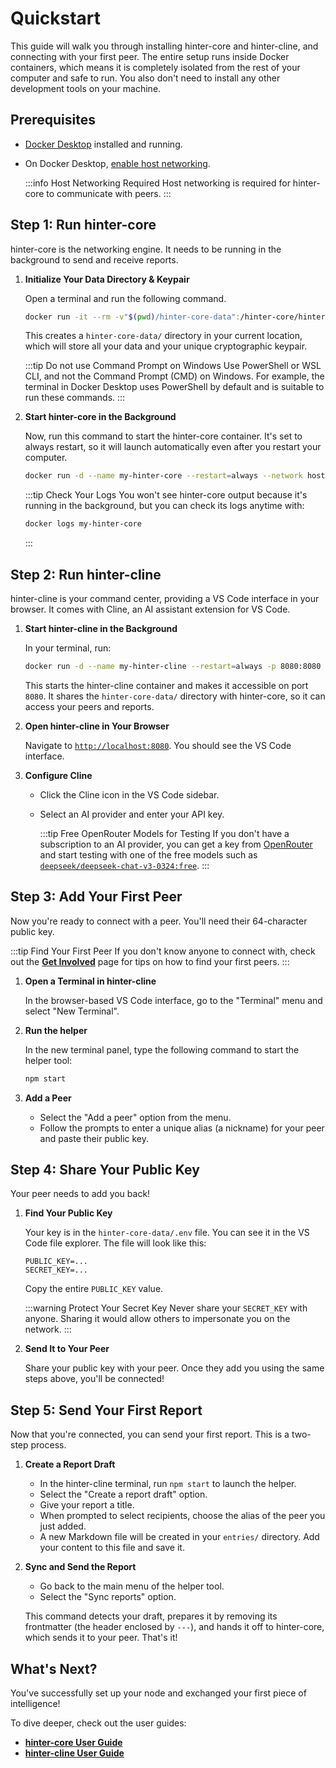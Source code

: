 # Quickstart

This guide will walk you through installing hinter-core and hinter-cline, and connecting with your first peer.
The entire setup runs inside Docker containers, which means it is completely isolated from the rest of your computer and safe to run.
You also don't need to install any other development tools on your machine.

## Prerequisites

- [Docker Desktop](https://docs.docker.com/desktop/) installed and running.
- On Docker Desktop, [enable host networking](https://docs.docker.com/engine/network/drivers/host/#docker-desktop).

  :::info Host Networking Required
  Host networking is required for hinter-core to communicate with peers.
  :::

## Step 1: Run hinter-core

hinter-core is the networking engine.
It needs to be running in the background to send and receive reports.

1.  **Initialize Your Data Directory & Keypair**

    Open a terminal and run the following command.

    ```sh
    docker run -it --rm -v"$(pwd)/hinter-core-data":/hinter-core/hinter-core-data bbenligiray/hinter-core:0.1.1 npm run initialize
    ```

    This creates a `hinter-core-data/` directory in your current location, which will store all your data and your unique cryptographic keypair.

    :::tip Do not use Command Prompt on Windows
    Use PowerShell or WSL CLI, and not the Command Prompt (CMD) on Windows.
    For example, the terminal in Docker Desktop uses PowerShell by default and is suitable to run these commands.
    :::

2.  **Start hinter-core in the Background**

    Now, run this command to start the hinter-core container.
    It's set to always restart, so it will launch automatically even after you restart your computer.

    ```sh
    docker run -d --name my-hinter-core --restart=always --network host -v"$(pwd)/hinter-core-data":/hinter-core/hinter-core-data bbenligiray/hinter-core:0.1.1
    ```

    :::tip Check Your Logs
    You won't see hinter-core output because it's running in the background, but you can check its logs anytime with:

    ```sh
    docker logs my-hinter-core
    ```

    :::

## Step 2: Run hinter-cline

hinter-cline is your command center, providing a VS Code interface in your browser.
It comes with Cline, an AI assistant extension for VS Code.

1.  **Start hinter-cline in the Background**

    In your terminal, run:

    ```sh
    docker run -d --name my-hinter-cline --restart=always -p 8080:8080 -v"$(pwd)/hinter-core-data":/hinter-cline/hinter-core-data bbenligiray/hinter-cline:0.2.0
    ```

    This starts the hinter-cline container and makes it accessible on port `8080`.
    It shares the `hinter-core-data/` directory with hinter-core, so it can access your peers and reports.

2.  **Open hinter-cline in Your Browser**

    Navigate to [`http://localhost:8080`](http://localhost:8080).
    You should see the VS Code interface.

3.  **Configure Cline**
    - Click the Cline icon in the VS Code sidebar.
    - Select an AI provider and enter your API key.

      :::tip Free OpenRouter Models for Testing
      If you don't have a subscription to an AI provider, you can get a key from [OpenRouter](https://openrouter.ai/) and start testing with one of the free models such as [`deepseek/deepseek-chat-v3-0324:free`](https://openrouter.ai/deepseek/deepseek-chat-v3-0324:free).
      :::

## Step 3: Add Your First Peer

Now you're ready to connect with a peer.
You'll need their 64-character public key.

:::tip Find Your First Peer
If you don't know anyone to connect with, check out the **[Get Involved](./get-involved.md)** page for tips on how to find your first peers.
:::

1.  **Open a Terminal in hinter-cline**

    In the browser-based VS Code interface, go to the "Terminal" menu and select "New Terminal".

2.  **Run the helper**

    In the new terminal panel, type the following command to start the helper tool:

    ```sh
    npm start
    ```

3.  **Add a Peer**
    - Select the "Add a peer" option from the menu.
    - Follow the prompts to enter a unique alias (a nickname) for your peer and paste their public key.

## Step 4: Share Your Public Key

Your peer needs to add you back!

1.  **Find Your Public Key**

    Your key is in the `hinter-core-data/.env` file.
    You can see it in the VS Code file explorer.
    The file will look like this:

    ```
    PUBLIC_KEY=...
    SECRET_KEY=...
    ```

    Copy the entire `PUBLIC_KEY` value.

    :::warning Protect Your Secret Key
    Never share your `SECRET_KEY` with anyone.
    Sharing it would allow others to impersonate you on the network.
    :::

2.  **Send It to Your Peer**

    Share your public key with your peer.
    Once they add you using the same steps above, you'll be connected!

## Step 5: Send Your First Report

Now that you're connected, you can send your first report.
This is a two-step process.

1.  **Create a Report Draft**
    - In the hinter-cline terminal, run `npm start` to launch the helper.
    - Select the "Create a report draft" option.
    - Give your report a title.
    - When prompted to select recipients, choose the alias of the peer you just added.
    - A new Markdown file will be created in your `entries/` directory. Add your content to this file and save it.

2.  **Sync and Send the Report**
    - Go back to the main menu of the helper tool.
    - Select the "Sync reports" option.

    This command detects your draft, prepares it by removing its frontmatter (the header enclosed by `---`), and hands it off to hinter-core, which sends it to your peer.
    That's it!

## What's Next?

You've successfully set up your node and exchanged your first piece of intelligence!

To dive deeper, check out the user guides:

- **[hinter-core User Guide](../hinter-core/user-guide.md)**
- **[hinter-cline User Guide](../hinter-cline/user-guide.md)**
